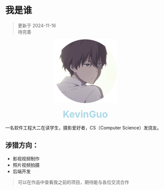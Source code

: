 # 我是谁

> 更新于 2024-11-16  
> 待完善

<p align="center">
  <img src="../image/KevinGuoPortrait.png" alt="Portrait" width="200" height="200" />
</p>
<div style="text-align: center; font-size: 30px; color: lightblue;">
  <strong>KevinGuo</strong>
</div>

一名软件工程大二在读学生，摄影爱好者，CS（Computer Science）发烧友。

## 涉猎方向：

- 影视视频制作
- 照片视频拍摄
- 后端开发

> 可以在作品中查看我之前的项目，期待能与各位交流合作
